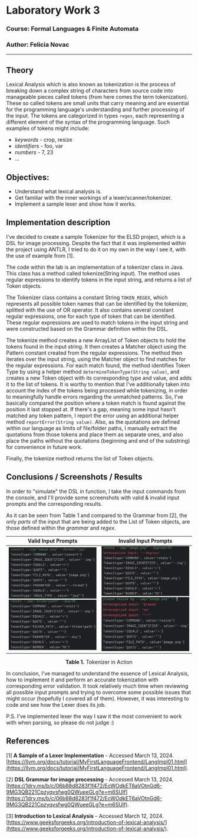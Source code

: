 # Laboratory Work 3

### Course: Formal Languages & Finite Automata
### Author: Felicia Novac

----

## Theory
Lexical Analysis which is also known as tokenization is the process of breaking down a complex string of characters from source code into manageable pieces called tokens (from here comes the term tokenization).
These so called tokens are small units that carry meaning and are essential for the programming language's understanding and further processing of the input. The tokens are categorized in types `regex`, each representing a different element of the syntax of the programming language. Such examples of tokens might include:
* *keywords* - crop, resize
* *identifiers* - foo, var
* *numbers* - 7, 23
* ...

## Objectives:
* Understand what lexical analysis is.
* Get familiar with the inner workings of a lexer/scanner/tokenizer.
* Implement a sample lexer and show how it works.

## Implementation description
I've decided to create a sample Tokenizer for the ELSD project, which is a DSL for image processing. Despite the fact that it was implemented within the project using ANTLR, I tried to do it on my own in the way I see it, with the use of example from [1]. 

The code within the lab is an implementation of a tokenizer class in Java. This class has a method called tokenize(String input). The method uses regular expressions to identify tokens in the input string, and returns a list of Token objects.

The Tokenizer class contains a constant String `TOKEN_REGEX`, which represents all possible token names that can be identified by the tokenizer, splitted with the use of OR operator. It also contains several constant regular expressions, one for each type of token that can be identified. These regular expressions are used to match tokens in the input string and were constructed based on the Grammar definition within the DSL. 

The tokenize method creates a new ArrayList of Token objects to hold the tokens found in the input string. It then creates a Matcher object using the Pattern constant created from the regular expressions. The method then iterates over the input string, using the Matcher object to find matches for the regular expressions. For each match found, the method identifies Token Type by using a helper method `determineTokenType(String value)`, and creates a new Token object with its corresponding type and value, and adds it to the list of tokens. It is worthy to mention that I've additionally taken into account the index of the tokens being processed while tokenizing, in order to meaningfully handle errors regarding the unmatched patterns. So, I've basically compared the position where a token match is found against the position it last stopped at. If there's a gap, meaning some input hasn't matched any token pattern, I report the error using an additional helper method `reportError(String value)`. Also, as the quotations are defined within our language as limits of file/folder paths, I manually extract the quotations from those tokens and place them as separate ones, and also place the paths without the quotations (beginning and end of the substring) for convenience in future work.

Finally, the tokenize method returns the list of Token objects.

## Conclusions / Screenshots / Results
In order to "simulate" the DSL in function, I take the input commands from the console, and I'll provide some screenshots with valid & invalid input prompts and the corresponding results.

As it can be seen from Table 1 and compared to the Grammar from [2], the only *parts* of the input that are being added to the List of Token objects, are those defined within the *grammar* and *regex*.

|                      Valid Input Prompts                      |                      Invalid Input Prompts                      |
|:-------------------------------------------------------------:|:-----------------------------------------------------------------:|
| <img src="https://github.com/felycianovac/LFA_labs/blob/main/images/valid1.png" width="300"> <img src="https://github.com/felycianovac/LFA_labs/blob/main/images/valid2.png" width="300"> | <img src="https://github.com/felycianovac/LFA_labs/blob/main/images/invalid1.png" width="300"> <img src="https://github.com/felycianovac/LFA_labs/blob/main/images/invalid2.png" width="300"> |
<p align="center">
  <strong>Table 1.</strong> Tokenizer in Action
</p>


In conclusion, I've managed to understand the essence of Lexical Analysis, how to implement it and perform an accurate tokenization with corresponding error validation. It took relatively much time when reviewing all possible input prompts and trying to overcome some possible issues that might occur (hopefully I covered all of them). However, it was interesting to code and see how the Lexer does its job.

P.S. I've implemented lexer the way I saw it the most convenient to work with when parsing, so please do not judge :)



## References
[1] **A Sample of a Lexer Implementation** - Accessed March 13, 2024. [https://llvm.org/docs/tutorial/MyFirstLanguageFrontend/LangImpl01.html](https://llvm.org/docs/tutorial/MyFirstLanguageFrontend/LangImpl01.html).

[2] **DSL Grammar for image processing** - Accessed March 13, 2024. [https://1drv.ms/b/c/06b88d8283f1f472/EcWOdkET6aVOtnGd6-9MG3QB221Cpzyqvsfwg0QWueeGLg?e=m6SUlf](https://1drv.ms/b/c/06b88d8283f1f472/EcWOdkET6aVOtnGd6-9MG3QB221Cpzyqvsfwg0QWueeGLg?e=m6SUlf).

[3] **Introduction to Lexical Analysis** - Accessed March 12, 2024. [https://www.geeksforgeeks.org/introduction-of-lexical-analysis/](https://www.geeksforgeeks.org/introduction-of-lexical-analysis/).

